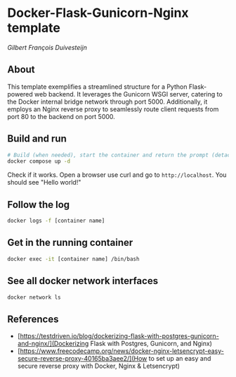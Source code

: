 # Docker-Flask-Gunicorn-Nginx template

_Gilbert François Duivesteijn_

## About

This template exemplifies a streamlined structure for a Python Flask-powered web backend. It leverages the Gunicorn WSGI server, catering to the Docker internal bridge network through port 5000. Additionally, it employs an Nginx reverse proxy to seamlessly route client requests from port 80 to the backend on port 5000.

## Build and run

```sh
# Build (when needed), start the container and return the prompt (detach)
docker compose up -d
```

Check if it works. Open a browser use curl and go to `http://localhost`. You should see "Hello world!"

## Follow the log

```sh
docker logs -f [container name]
```

## Get in the running container

```sh
docker exec -it [container name] /bin/bash
```

## See all docker network interfaces

```sh
docker network ls
```

## References

- [https://testdriven.io/blog/dockerizing-flask-with-postgres-gunicorn-and-nginx/](Dockerizing Flask with Postgres, Gunicorn, and Nginx)
- [https://www.freecodecamp.org/news/docker-nginx-letsencrypt-easy-secure-reverse-proxy-40165ba3aee2/](How to set up an easy and secure reverse proxy with Docker, Nginx & Letsencrypt)

